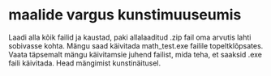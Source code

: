 # maalide vargus kunstimuuseumis
Laadi alla kõik failid ja kaustad, paki allalaaditud .zip fail oma arvutis lahti sobivasse kohta. Mängu saad käivitada math_test.exe failile topeltklõpsates. Vaata täpsemalt mängu käivitamsie juhend failist, mida teha, et saaksid .exe faili käivitada. Head mängimist kunstinäitusel.
